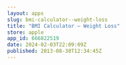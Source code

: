 ```yaml
---
layout: apps
slug: bmi-calculator--weight-loss
title: "BMI Calculator – Weight Loss"
store: apple
app_id: 666822519
date: 2024-02-03T22:09:09Z
published: 2013-08-30T12:34:45Z
---
```

